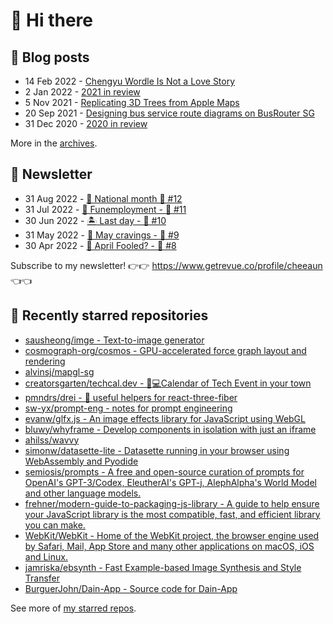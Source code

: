 # 👋 Hi there

## 📝 Blog posts

<!-- feed start -->
- 14 Feb 2022 - [Chengyu Wordle Is Not a Love Story](https://cheeaun.com/blog/2022/02/chengyu-wordle-is-not-a-love-story/)
- 2 Jan 2022 - [2021 in review](https://cheeaun.com/blog/2022/01/2021-in-review/)
- 5 Nov 2021 - [Replicating 3D Trees from Apple Maps](https://cheeaun.com/blog/2021/11/replicating-3d-trees-apple-maps/)
- 20 Sep 2021 - [Designing bus service route diagrams on BusRouter SG](https://cheeaun.com/blog/2021/09/bus-service-route-diagrams-busrouter-sg/)
- 31 Dec 2020 - [2020 in review](https://cheeaun.com/blog/2020/12/2020-in-review/)
<!-- feed end -->

More in the [archives](https://cheeaun.com/blog/archives/).

## 📰 Newsletter

<!-- newsletter start -->
- 31 Aug 2022 - [🎏 National month 🥫 #12](https://www.getrevue.co/profile/cheeaun/issues/national-month-12-1289556)
- 31 Jul 2022 - [🕺 Funemployment - 🥫 #11](https://www.getrevue.co/profile/cheeaun/issues/funemployment-11-1247643)
- 30 Jun 2022 - [🏝️ Last day - 🥫 #10](https://www.getrevue.co/profile/cheeaun/issues/last-day-10-1202564)
- 31 May 2022 - [🍜 May cravings - 🥫 #9](https://www.getrevue.co/profile/cheeaun/issues/may-cravings-9-1158473)
- 30 Apr 2022 - [🤔 April Fooled? - 🥫 #8](https://www.getrevue.co/profile/cheeaun/issues/april-fooled-8-1112032)
<!-- newsletter end -->

Subscribe to my newsletter! 👉👉 https://www.getrevue.co/profile/cheeaun 👈👈

## 🌟 Recently starred repositories

<!-- starred repos start -->
- [sausheong/imge - Text-to-image generator](https://github.com/sausheong/imge)
- [cosmograph-org/cosmos - GPU-accelerated force graph layout and rendering](https://github.com/cosmograph-org/cosmos)
- [alvinsj/mapgl-sg](https://github.com/alvinsj/mapgl-sg)
- [creatorsgarten/techcal.dev - 📅💻Calendar of Tech Event in your town](https://github.com/creatorsgarten/techcal.dev)
- [pmndrs/drei - 🥉 useful helpers for react-three-fiber](https://github.com/pmndrs/drei)
- [sw-yx/prompt-eng - notes for prompt engineering](https://github.com/sw-yx/prompt-eng)
- [evanw/glfx.js - An image effects library for JavaScript using WebGL](https://github.com/evanw/glfx.js)
- [bluwy/whyframe - Develop components in isolation with just an iframe](https://github.com/bluwy/whyframe)
- [ahilss/wavvy](https://github.com/ahilss/wavvy)
- [simonw/datasette-lite - Datasette running in your browser using WebAssembly and Pyodide](https://github.com/simonw/datasette-lite)
- [semiosis/prompts - A free and open-source curation of prompts for OpenAI's GPT-3/Codex, EleutherAI's GPT-j, AlephAlpha's World Model and other language models.](https://github.com/semiosis/prompts)
- [frehner/modern-guide-to-packaging-js-library - A guide to help ensure your JavaScript library is the most compatible, fast, and efficient library you can make. ](https://github.com/frehner/modern-guide-to-packaging-js-library)
- [WebKit/WebKit - Home of the WebKit project, the browser engine used by Safari, Mail, App Store and many other applications on macOS, iOS and Linux.](https://github.com/WebKit/WebKit)
- [jamriska/ebsynth - Fast Example-based Image Synthesis and Style Transfer](https://github.com/jamriska/ebsynth)
- [BurguerJohn/Dain-App - Source code for Dain-App](https://github.com/BurguerJohn/Dain-App)
<!-- starred repos end -->

See more of [my starred repos](https://github.com/stars/cheeaun/).